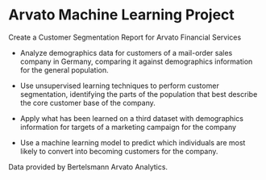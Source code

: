 # Arvato Machine Learning Project

Create a Customer Segmentation Report for Arvato Financial Services


* Analyze demographics data for customers of a mail-order sales company in Germany, comparing it against demographics information for the general population. 

* Use unsupervised learning techniques to perform customer segmentation, identifying the parts of the population that best describe the core customer base of the company. 

* Apply what has been learned on a third dataset with demographics information for targets of a marketing campaign for the company

* Use a machine learning model to predict which individuals are most likely to convert into becoming customers for the company. 


Data provided by Bertelsmann Arvato Analytics.